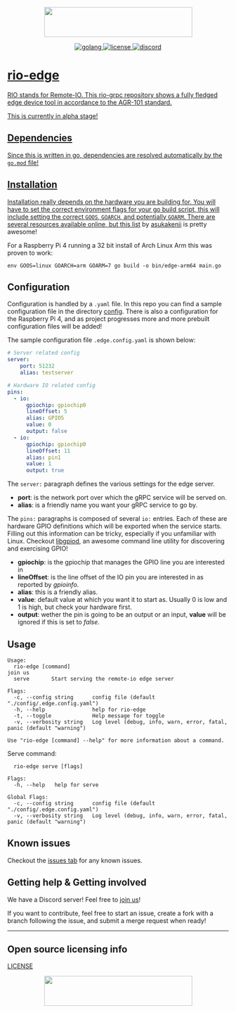 <p align="center">
    <img src="https://agrimel.org/wp-content/uploads/2022/07/Agrimel-Inc.-Main-Logo-2000x1500_cropped_white-337x68.png" width="337" height="68"/>
</p>   

<p align="center">
    <a href="https://go.dev/" target="_blank">
    <img src="https://img.shields.io/badge/go-%2300ADD8.svg?style=for-the-badge&logo=go&logoColor=white" alt="golang">
    <a href="./LICENSE" target="_blank">
    <img src="https://img.shields.io/github/license/SirFed/rio-server?style=for-the-badge" alt="license">
    <a href="https://discord.gg/E5XaRkMamn" target="_blank">
    <img src="https://img.shields.io/badge/Agrimel-5865F2?style=for-the-badge&logo=discord&logoColor=white" alt="discord">
</p>

# rio-edge
RIO stands for Remote-IO. This rio-grpc repository shows a fully fledged edge device tool in accordance to the AGR-101 standard.

This is currently in alpha stage!

## Dependencies

Since this is written in go, dependencies are resolved automatically by the `go.mod` file!

## Installation

Installation really depends on the hardware you are building for. You will have to set the correct environment flags for your go build script, this will include setting the correct `GOOS`, `GOARCH`, and potentially `GOARM`. There are several resources available online, but [this list](https://gist.github.com/asukakenji/f15ba7e588ac42795f421b48b8aede63) by [asukakenji](https://gist.github.com/asukakenji) is pretty awesome!

For a Raspberry Pi 4 running a 32 bit install of Arch Linux Arm this was proven to work:
```
env GOOS=linux GOARCH=arm GOARM=7 go build -o bin/edge-arm64 main.go
```

## Configuration

Configuration is handled by a `.yaml` file. In this repo you can find a sample configuration file in the directory [config](./config/). There is also a configuration for the Raspberry Pi 4, and as project progresses more and more prebuilt configuration files will be added!

The sample configuration file `.edge.config.yaml` is shown below:

```yaml
# Server related config
server:
    port: 51232
    alias: testserver

# Hardware IO related config
pins:
  - io:
      gpiochip: gpiochip0
      lineOffset: 5
      alias: GPIO5
      value: 0
      output: false
  - io:
      gpiochip: gpiochip0
      lineOffset: 11
      alias: pin1
      value: 1
      output: true

```

The `server:` paragraph defines the various settings for the edge server.
 - **port**: is the network port over which the gRPC service will be served on.
 - **alias**: is a friendly name you want your gRPC service to go by.

The `pins:` paragraphs is composed of several `io:` entries. Each of these are hardware GPIO definitions which will be exported when the service starts. Filling out this information can be tricky, especially if you unfamiliar with Linux. Checkout [libgpiod](https://github.com/brgl/libgpiod), an awesome command line utility for discovering and exercising GPIO!
 - **gpiochip**: is the gpiochip that manages the GPIO line you are interested in
 - **lineOffset**: is the line offset of the IO pin you are interested in as reported by *gpioinfo*. 
 - **alias**: this is a friendly alias.
 - **value**: default value at which you want it to start as. Usually 0 is low and 1 is high, but check your hardware first.
 - **output**: wether the pin is going to be an output or an input, **value** will be ignored if this is set to *false*.

## Usage
```
Usage:
  rio-edge [command]
join us
  serve       Start serving the remote-io edge server

Flags:
  -c, --config string      config file (default "./config/.edge.config.yaml")
  -h, --help               help for rio-edge
  -t, --toggle             Help message for toggle
  -v, --verbosity string   Log level (debug, info, warn, error, fatal, panic (default "warning")

Use "rio-edge [command] --help" for more information about a command.
```

Serve command:
```
  rio-edge serve [flags]

Flags:
  -h, --help   help for serve

Global Flags:
  -c, --config string      config file (default "./config/.edge.config.yaml")
  -v, --verbosity string   Log level (debug, info, warn, error, fatal, panic (default "warning")
```

## Known issues

Checkout the [issues tab](https://github.com/agrimel-0/rio-server/issues) for any known issues.

## Getting help & Getting involved

We have a Discord server! Feel free to [join us](https://discord.gg/E5XaRkMamn)!

If you want to contribute, feel free to start an issue, create a fork with a branch following the issue, and submit a merge request when ready! 

----

## Open source licensing info
[LICENSE](LICENSE)

<p align="center">
    <img src="https://agrimel.org/wp-content/uploads/2022/07/Agrimel-Inc.-Main-Logo-2000x1500_cropped_white-337x68.png" width="337/2" height="68/2"/>
</p>   


